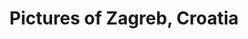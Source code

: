 ---
title: "Pictures of Zagreb, Croatia"
description: "Pictures of Zagreb, Croatia."
build:
  list: false
---